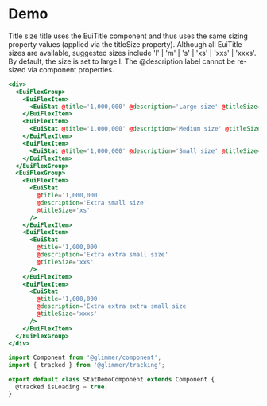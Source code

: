 # Demo

<EuiTitle>Title size</EuiTitle>
<EuiText>
title uses the <EuiCode>EuiTitle</EuiCode> component and thus uses the same sizing property
values (applied via the titleSize property). Although all EuiTitle sizes are
available, suggested sizes include <EuiCode>'l' | 'm' | 's' | 'xs' | 'xxs' | 'xxxs'</EuiCode>. By
default, the size is set to large <EuiCode>l</EuiCode>. The @description label cannot be
re-sized via component properties.
</EuiText>
<EuiSpacer/>

```hbs template
<div>
  <EuiFlexGroup>
    <EuiFlexItem>
      <EuiStat @title='1,000,000' @description='Large size' @titleSize='l' />
    </EuiFlexItem>
    <EuiFlexItem>
      <EuiStat @title='1,000,000' @description='Medium size' @titleSize='m' />
    </EuiFlexItem>
    <EuiFlexItem>
      <EuiStat @title='1,000,000' @description='Small size' @titleSize='s' />
    </EuiFlexItem>
  </EuiFlexGroup>
  <EuiFlexGroup>
    <EuiFlexItem>
      <EuiStat
        @title='1,000,000'
        @description='Extra small size'
        @titleSize='xs'
      />
    </EuiFlexItem>
    <EuiFlexItem>
      <EuiStat
        @title='1,000,000'
        @description='Extra extra small size'
        @titleSize='xxs'
      />
    </EuiFlexItem>
    <EuiFlexItem>
      <EuiStat
        @title='1,000,000'
        @description='Extra extra extra small size'
        @titleSize='xxxs'
      />
    </EuiFlexItem>
  </EuiFlexGroup>
</div>
```

```js component
import Component from '@glimmer/component';
import { tracked } from '@glimmer/tracking';

export default class StatDemoComponent extends Component {
  @tracked isLoading = true;
}
```
